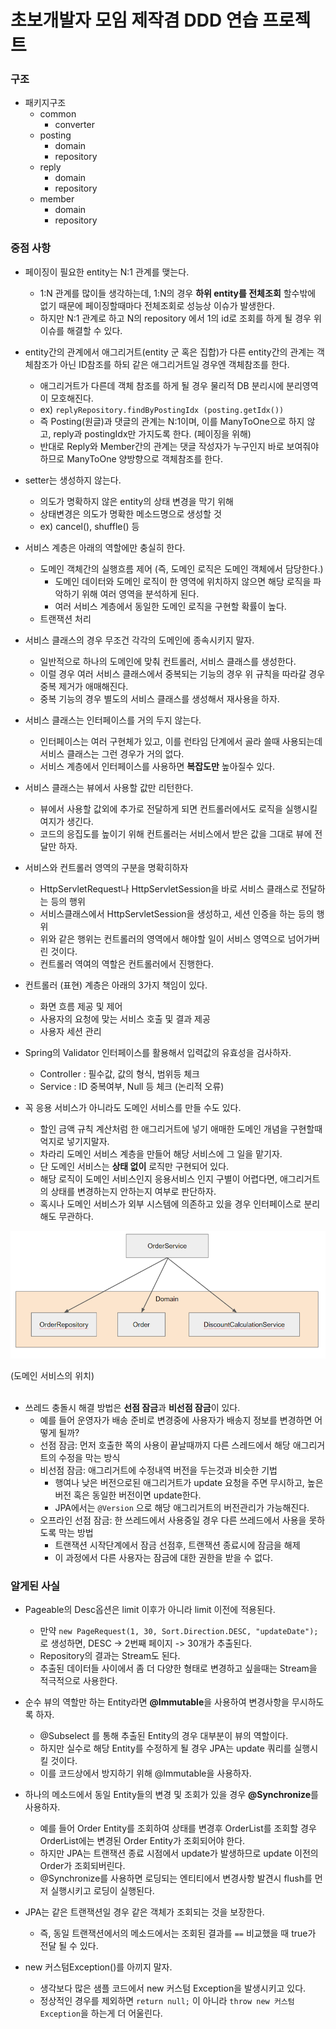 # 초보개발자 모임 제작겸 DDD 연습 프로젝트
### 구조
* 패키지구조
  - common
    - converter
  - posting
    - domain
    - repository
  - reply
    - domain
    - repository
  - member
    - domain
    - repository


### 중점 사항
* 페이징이 필요한 entity는 N:1 관계를 맺는다.
  - 1:N 관계를 많이들 생각하는데, 1:N의 경우 **하위 entity를 전체조회** 할수밖에 없기 때문에 페이징할때마다 전체조회로 성능상 이슈가 발생한다.
  - 하지만 N:1 관계로 하고 N의 repository 에서 1의 id로 조회를 하게 될 경우 위 이슈를 해결할 수 있다.

* entity간의 관계에서 애그리거트(entity 군 혹은 집합)가 다른 entity간의 관계는 객체참조가 아닌 ID참조를 하되 같은 애그리거트일 경우엔 객체참조를 한다.
  - 애그리거트가 다른데 객체 참조를 하게 될 경우 물리적 DB 분리시에 분리영역이 모호해진다. 
  - ex) ```replyRepository.findByPostingIdx (posting.getIdx())``` 
  - 즉 Posting(원글)과 댓글의 관계는 N:1이며, 이를 ManyToOne으로 하지 않고, reply과 postingIdx만 가지도록 한다. (페이징을 위해)
  - 반대로 Reply와 Member간의 관계는 댓글 작성자가 누구인지 바로 보여줘야 하므로 ManyToOne 양방향으로 객체참조를 한다.

* setter는 생성하지 않는다.
  - 의도가 명확하지 않은 entity의 상태 변경을 막기 위해
  - 상태변경은 의도가 명확한 메소드명으로 생성할 것
  - ex) cancel(), shuffle() 등

* 서비스 계층은 아래의 역할에만 충실히 한다.
  - 도메인 객체간의 실행흐름 제어 (즉, 도메인 로직은 도메인 객체에서 담당한다.)
    - 도메인 데이터와 도메인 로직이 한 영역에 위치하지 않으면 해당 로직을 파악하기 위해 여러 영역을 분석하게 된다.
    - 여러 서비스 계층에서 동일한 도메인 로직을 구현할 확률이 높다.
  - 트랜잭션 처리

* 서비스 클래스의 경우 무조건 각각의 도메인에 종속시키지 말자.
  - 일반적으로 하나의 도메인에 맞춰 컨트롤러, 서비스 클래스를 생성한다.
  - 이럴 경우 여러 서비스 클래스에서 중복되는 기능의 경우 위 규칙을 따라갈 경우 중복 제거가 애매해진다.
  - 중복 기능의 경우 별도의 서비스 클래스를 생성해서 재사용을 하자.

* 서비스 클래스는 인터페이스를 거의 두지 않는다.
  - 인터페이스는 여러 구현체가 있고, 이를 런타임 단계에서 골라 쓸때 사용되는데 서비스 클래스는 그런 경우가 거의 없다.
  - 서비스 계층에서 인터페이스를 사용하면 **복잡도만** 높아질수 있다.

* 서비스 클래스는 뷰에서 사용할 값만 리턴한다.
  - 뷰에서 사용할 값외에 추가로 전달하게 되면 컨트롤러에서도 로직을 실행시킬 여지가 생긴다.
  - 코드의 응집도를 높이기 위해 컨트롤러는 서비스에서 받은 값을 그대로 뷰에 전달만 하자.

* 서비스와 컨트롤러 영역의 구분을 명확히하자  
  - HttpServletRequest나 HttpServletSession을 바로 서비스 클래스로 전달하는 등의 행위
  - 서비스클래스에서 HttpServletSession을 생성하고, 세션 인증을 하는 등의 행위
  - 위와 같은 행위는 컨트롤러의 영역에서 해야할 일이 서비스 영역으로 넘어가버린 것이다.
  - 컨트롤러 역여의 역할은 컨트롤러에서 진행한다.

* 컨트롤러 (표현) 계층은 아래의 3가지 책임이 있다.
  - 화면 흐름 제공 및 제어
  - 사용자의 요청에 맞는 서비스 호출 및 결과 제공
  - 사용자 세션 관리

* Spring의 Validator 인터페이스를 활용해서 입력값의 유효성을 검사하자.
  - Controller : 필수값, 값의 형식, 범위등 체크 
  - Service : ID 중복여부, Null 등 체크 (논리적 오류)

* 꼭 응용 서비스가 아니라도 도메인 서비스를 만들 수도 있다.
  - 할인 금액 규칙 계산처럼 한 애그리거트에 넣기 애매한 도메인 개념을 구현할때 억지로 넣기지말자.
  - 차라리 도메인 서비스 계층을 만들어 해당 서비스에 그 일을 맡기자.
  - 단 도메인 서비스는 **상태 없이** 로직만 구현되어 있다.
  - 해당 로직이 도메인 서비스인지 응용서비스 인지 구별이 어렵다면, 애그리거트의 상태를 변경하는지 안하는지 여부로 판단하자.
  - 혹시나 도메인 서비스가 외부 시스템에 의존하고 있을 경우 인터페이스로 분리해도 무관하다.
  
![도메인서비스](./images/도메인서비스.png)

(도메인 서비스의 위치) <br/> <br/>

* 쓰레드 충돌시 해결 방법은 **선점 잠금**과 **비선점 잠금**이 있다.
  - 예를 들어 운영자가 배송 준비로 변경중에 사용자가 배송지 정보를 변경하면 어떻게 될까?
  - 선점 잠금: 먼저 호출한 쪽의 사용이 끝날때까지 다른 스레드에서 해당 애그리거트의 수정을 막는 방식
  - 비선점 잠금: 애그리거트에 수정내역 버전을 두는것과 비슷한 기법
    - 행여나 낮은 버전으로된 애그리거트가 update 요청을 주면 무시하고, 높은버전 혹은 동일한 버전이면 update한다.
    - JPA에서는 ```@Version``` 으로 해당 애그리거트의 버전관리가 가능해진다.
  - 오프라인 선점 잠금: 한 쓰레드에서 사용중일 경우 다른 쓰레드에서 사용을 못하도록 막는 방법
    - 트랜잭션 시작단계에서 잠금 선점후, 트랜잭션 종료시에 잠금을 해제
    - 이 과정에서 다른 사용자는 잠금에 대한 권한을 받을 수 없다.
    
### 알게된 사실
* Pageable의 Desc옵션은 limit 이후가 아니라 limit 이전에 적용된다.
  - 만약 ```new PageRequest(1, 30, Sort.Direction.DESC, "updateDate");``` 로 생성하면, DESC -> 2번째 페이지 -> 30개가 추출된다.
  - Repository의 결과는 Stream도 된다.
  - 추출된 데이터들 사이에서 좀 더 다양한 형태로 변경하고 싶을때는 Stream을 적극적으로 사용한다.

* 순수 뷰의 역할만 하는 Entity라면 **@Immutable**을 사용하여 변경사항을 무시하도록 하자.
  - @Subselect 를 통해 추출된 Entity의 경우 대부분이 뷰의 역할이다.
  - 하지만 실수로 해당 Entity를 수정하게 될 경우 JPA는 update 쿼리를 실행시킬 것이다.
  - 이를 코드상에서 방지하기 위해 @Immutable을 사용하자.

* 하나의 메소드에서 동일 Entity들의 변경 및 조회가 있을 경우 **@Synchronize**를 사용하자.
  - 예를 들어 Order Entity를 조회하여 상태를 변경후 OrderList를 조회할 경우 OrderList에는 변경된 Order Entity가 조회되어야 한다.
  - 하지만 JPA는 트랜잭션 종료 시점에서 update가 발생하므로 update 이전의 Order가 조회되버린다.
  - @Synchronize를 사용하면 로딩되는 엔티티에서 변경사항 발견시 flush를 먼저 실행시키고 로딩이 실행된다.

* JPA는 같은 트랜잭션일 경우 같은 객체가 조회되는 것을 보장한다.
  - 즉, 동일 트랜잭션에서의 메소드에서는 조회된 결과를 ```==``` 비교했을 때 true가 전달 될 수 있다.

* new 커스텀Exception()를 아끼지 말자.
  - 생각보다 많은 샘플 코드에서 new 커스텀 Exception을 발생시키고 있다.
  - 정상적인 경우를 제외하면 ```return null;``` 이 아니라 ```throw new 커스텀Exception```을 하는게 더 어울린다.